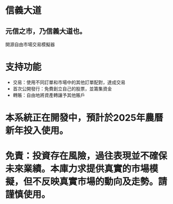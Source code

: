 # 信義大道
## 元信之市，乃信義大道也。
開源自由市場交易模擬器

# 支持功能
 - 交易：使用不同訂單和市場中的其他訂單配對，達成交易
 - 首次公開發行：免費創立自己的股票，並籌集資金
 - 轉賬：自由地將資產轉讓予其他賬戶

# 本系統正在開發中，預計於2025年農曆新年投入使用。

# 免責：投資存在風險，過往表現並不確保未來業績。本庫力求提供真實的市場模擬，但不反映真實市場的動向及走勢。請謹慎使用。


